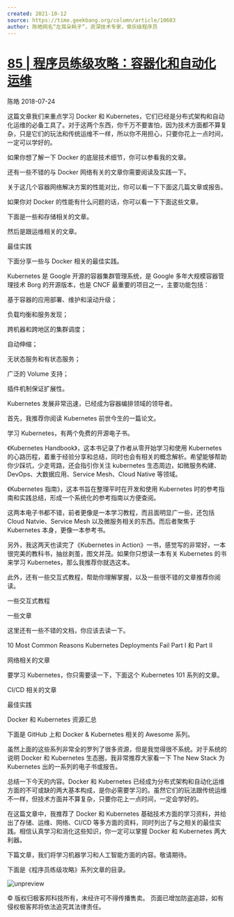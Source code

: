 ```yaml
---
created: 2021-10-12
source: https://time.geekbang.org/column/article/10603
author: 陈皓网名“左耳朵耗子”，资深技术专家，骨灰级程序员
---
```


# [85 | 程序员练级攻略：容器化和自动化运维](https://time.geekbang.org/column/article/10603)


陈皓 2018-07-24

这篇文章我们来重点学习 Docker 和 Kubernetes，它们已经是分布式架构和自动化运维的必备工具了。对于这两个东西，你千万不要害怕，因为技术方面都不算复杂，只是它们的玩法和传统运维不一样，所以你不用担心，只要你花上一点时间，一定可以学好的。

如果你想了解一下 Docker 的底层技术细节，你可以参看我的文章。

还有一些不错的与 Docker 网络有关的文章你需要阅读及实践一下。

关于这几个容器网络解决方案的性能对比，你可以看一下下面这几篇文章或报告。

如果你对 Docker 的性能有什么问题的话，你可以看一下下面这些文章。

下面是一些和存储相关的文章。

然后是跟运维相关的文章。

最佳实践

下面分享一些与 Docker 相关的最佳实践。

Kubernetes 是 Google 开源的容器集群管理系统，是 Google 多年大规模容器管理技术 Borg 的开源版本，也是 CNCF 最重要的项目之一，主要功能包括：

基于容器的应用部署、维护和滚动升级；

负载均衡和服务发现；

跨机器和跨地区的集群调度；

自动伸缩；

无状态服务和有状态服务；

广泛的 Volume 支持；

插件机制保证扩展性。

Kubernetes 发展非常迅速，已经成为容器编排领域的领导者。

首先，我推荐你阅读 Kubernetes 前世今生的一篇论文。

学习 Kubernetes，有两个免费的开源电子书。

《Kubernetes Handbook》，这本书记录了作者从零开始学习和使用 Kubernetes 的心路历程，着重于经验分享和总结，同时也会有相关的概念解析。希望能够帮助你少踩坑，少走弯路，还会指引你关注 kubernetes 生态周边，如微服务构建、DevOps、大数据应用、Service Mesh、Cloud Native 等领域。

《Kubernetes 指南》，这本书旨在整理平时在开发和使用 Kubernetes 时的参考指南和实践总结，形成一个系统化的参考指南以方便查阅。

这两本电子书都不错，前者更像是一本学习教程，而且面明显广一些，还包括 Cloud Natvie、Service Mesh 以及微服务相关的东西。而后者聚焦于 Kubernetes 本身，更像一本参考书。

另外，我这两天也读完了《Kubernetes in Action》一书，感觉写的非常好，一本很完美的教科书，抽丝剥茧，图文并茂。如果你只想读一本有关 Kubernetes 的书来学习 Kubernetes，那么我推荐你就选这本。

此外，还有一些交互式教程，帮助你理解掌握，以及一些很不错的文章推荐你阅读。

一些交互式教程

一些文章

这里还有一些不错的文档，你应该去读一下。

10 Most Common Reasons Kubernetes Deployments Fail Part I 和 Part II

网络相关的文章

要学习 Kubernetes，你只需要读一下，下面这个 Kubernetes 101 系列的文章。

CI/CD 相关的文章

最佳实践

Docker 和 Kubernetes 资源汇总

下面是 GitHub 上和 Docker & Kubernetes 相关的 Awesome 系列。

虽然上面的这些系列非常全的罗列了很多资源，但是我觉得很不系统。对于系统的说明 Docker 和 Kubernetes 生态圈，我非常推荐大家看一下 The New Stack 为 Kubernetes 出的一系列的电子书或报告。

总结一下今天的内容。Docker 和 Kubernetes 已经成为分布式架构和自动化运维方面的不可或缺的两大基本构成，是你必需要学习的。虽然它们的玩法跟传统运维不一样，但技术方面并不算复杂，只要你花上一点时间，一定会学好的。

在这篇文章中，我推荐了 Docker 和 Kubernetes 基础技术方面的学习资料，并给出了存储、运维、网络、CI/CD 等多方面的资料，同时列出了与之相关的最佳实践。相信认真学习和消化这些知识，你一定可以掌握 Docker 和 Kubernetes 两大利器。

下篇文章，我们将学习机器学习和人工智能方面的内容。敬请期待。

下面是《程序员练级攻略》系列文章的目录。

![unpreview](https://static001.geekbang.org/resource/image/d0/d3/d0c4b5596074fea8cba12cyya9c297d3.png)

© 版权归极客邦科技所有，未经许可不得传播售卖。 页面已增加防盗追踪，如有侵权极客邦将依法追究其法律责任。

